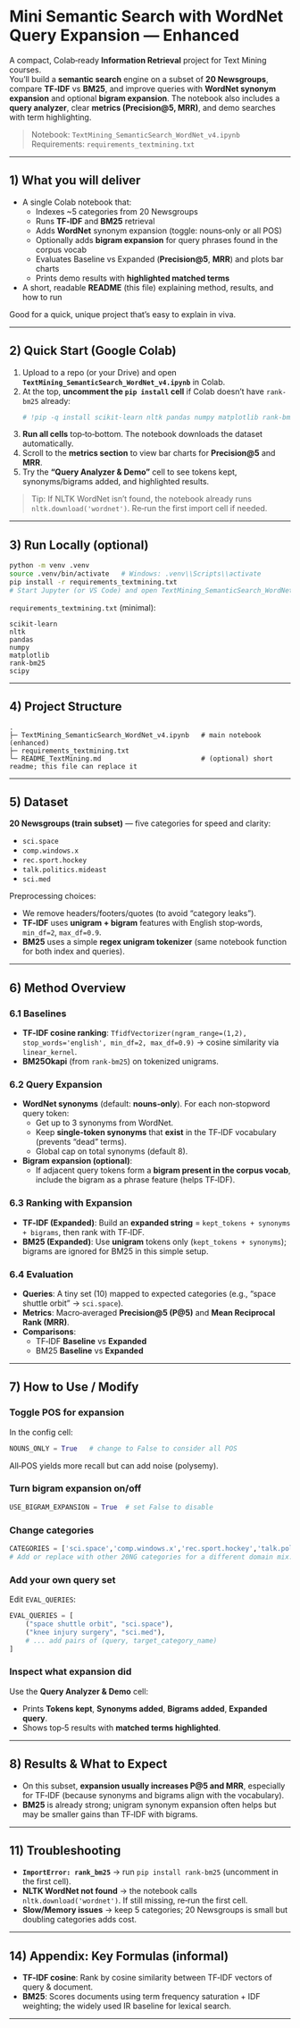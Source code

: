 
# Mini Semantic Search with WordNet Query Expansion — **Enhanced**

A compact, Colab‑ready **Information Retrieval** project for Text Mining courses.  
You’ll build a **semantic search** engine on a subset of **20 Newsgroups**, compare **TF‑IDF** vs **BM25**, and improve queries with **WordNet synonym expansion** and optional **bigram expansion**. The notebook also includes a **query analyzer**, clear **metrics (Precision@5, MRR)**, and demo searches with term highlighting.

> Notebook: `TextMining_SemanticSearch_WordNet_v4.ipynb`  
> Requirements: `requirements_textmining.txt`

---

## 1) What you will deliver
- A single Colab notebook that:
  - Indexes ~5 categories from 20 Newsgroups
  - Runs **TF‑IDF** and **BM25** retrieval
  - Adds **WordNet** synonym expansion (toggle: nouns‑only or all POS)
  - Optionally adds **bigram expansion** for query phrases found in the corpus vocab
  - Evaluates Baseline vs Expanded (**Precision@5**, **MRR**) and plots bar charts
  - Prints demo results with **highlighted matched terms**
- A short, readable **README** (this file) explaining method, results, and how to run

Good for a quick, unique project that’s easy to explain in viva.

---

## 2) Quick Start (Google Colab)
1. Upload to a repo (or your Drive) and open **`TextMining_SemanticSearch_WordNet_v4.ipynb`** in Colab.  
2. At the top, **uncomment the `pip install` cell** if Colab doesn’t have `rank-bm25` already:
   ```python
   # !pip -q install scikit-learn nltk pandas numpy matplotlib rank-bm25
   ```
3. **Run all cells** top‑to‑bottom. The notebook downloads the dataset automatically.  
4. Scroll to the **metrics section** to view bar charts for **Precision@5** and **MRR**.  
5. Try the **“Query Analyzer & Demo”** cell to see tokens kept, synonyms/bigrams added, and highlighted results.

> Tip: If NLTK WordNet isn’t found, the notebook already runs `nltk.download('wordnet')`. Re‑run the first import cell if needed.

---

## 3) Run Locally (optional)
```bash
python -m venv .venv
source .venv/bin/activate   # Windows: .venv\\Scripts\\activate
pip install -r requirements_textmining.txt
# Start Jupyter (or VS Code) and open TextMining_SemanticSearch_WordNet_v4.ipynb
```

`requirements_textmining.txt` (minimal):
```
scikit-learn
nltk
pandas
numpy
matplotlib
rank-bm25
scipy
```

---

## 4) Project Structure
```
.
├─ TextMining_SemanticSearch_WordNet_v4.ipynb   # main notebook (enhanced)
├─ requirements_textmining.txt
└─ README_TextMining.md                         # (optional) short readme; this file can replace it
```

---

## 5) Dataset
**20 Newsgroups (train subset)** — five categories for speed and clarity:
- `sci.space`
- `comp.windows.x`
- `rec.sport.hockey`
- `talk.politics.mideast`
- `sci.med`

Preprocessing choices:
- We remove headers/footers/quotes (to avoid “category leaks”).
- **TF‑IDF** uses **unigram + bigram** features with English stop‑words, `min_df=2`, `max_df=0.9`.
- **BM25** uses a simple **regex unigram tokenizer** (same notebook function for both index and queries).

---

## 6) Method Overview

### 6.1 Baselines
- **TF‑IDF cosine ranking**: `TfidfVectorizer(ngram_range=(1,2), stop_words='english', min_df=2, max_df=0.9)` → cosine similarity via `linear_kernel`.
- **BM25Okapi** (from `rank-bm25`) on tokenized unigrams.

### 6.2 Query Expansion
- **WordNet synonyms** (default: **nouns‑only**). For each non‑stopword query token:
  - Get up to 3 synonyms from WordNet.
  - Keep **single‑token synonyms** that **exist** in the TF‑IDF vocabulary (prevents “dead” terms).
  - Global cap on total synonyms (default 8).
- **Bigram expansion (optional)**:
  - If adjacent query tokens form a **bigram present in the corpus vocab**, include the bigram as a phrase feature (helps TF‑IDF).

### 6.3 Ranking with Expansion
- **TF‑IDF (Expanded)**: Build an **expanded string** = `kept_tokens + synonyms + bigrams`, then rank with TF‑IDF.
- **BM25 (Expanded)**: Use **unigram** tokens only (`kept_tokens + synonyms`); bigrams are ignored for BM25 in this simple setup.

### 6.4 Evaluation
- **Queries**: A tiny set (10) mapped to expected categories (e.g., “space shuttle orbit” → `sci.space`).  
- **Metrics**: Macro‑averaged **Precision@5 (P@5)** and **Mean Reciprocal Rank (MRR)**.  
- **Comparisons**:
  - TF‑IDF **Baseline** vs **Expanded**
  - BM25 **Baseline** vs **Expanded**

---

## 7) How to Use / Modify

### Toggle POS for expansion
In the config cell:
```python
NOUNS_ONLY = True   # change to False to consider all POS
```
All‑POS yields more recall but can add noise (polysemy).

### Turn bigram expansion on/off
```python
USE_BIGRAM_EXPANSION = True  # set False to disable
```

### Change categories
```python
CATEGORIES = ['sci.space','comp.windows.x','rec.sport.hockey','talk.politics.mideast','sci.med']
# Add or replace with other 20NG categories for a different domain mix.
```

### Add your own query set
Edit `EVAL_QUERIES`:
```python
EVAL_QUERIES = [
    ("space shuttle orbit", "sci.space"),
    ("knee injury surgery", "sci.med"),
    # ... add pairs of (query, target_category_name)
]
```

### Inspect what expansion did
Use the **Query Analyzer & Demo** cell:
- Prints **Tokens kept**, **Synonyms added**, **Bigrams added**, **Expanded query**.
- Shows top‑5 results with **matched terms highlighted**.

---

## 8) Results & What to Expect
- On this subset, **expansion usually increases P@5 and MRR**, especially for TF‑IDF (because synonyms and bigrams align with the vocabulary).
- **BM25** is already strong; unigram synonym expansion often helps but may be smaller gains than TF‑IDF with bigrams.

---

## 11) Troubleshooting
- **`ImportError: rank_bm25`** → run `pip install rank-bm25` (uncomment in the first cell).  
- **NLTK WordNet not found** → the notebook calls `nltk.download('wordnet')`. If still missing, re‑run the first cell.  
- **Slow/Memory issues** → keep 5 categories; 20 Newsgroups is small but doubling categories adds cost.  

---

## 14) Appendix: Key Formulas (informal)
- **TF‑IDF cosine**: Rank by cosine similarity between TF‑IDF vectors of query & document.  
- **BM25**: Scores documents using term frequency saturation + IDF weighting; the widely used IR baseline for lexical search.

---
